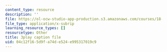 ```yaml
---
content_type: resource
description: ''
file: https://ol-ocw-studio-app-production.s3.amazonaws.com/courses/18-03sc-differential-equations-fall-2011/04c12f165d9fa74de524e995317019c9_zNPK_t03zds.srt
file_type: application/x-subrip
learning_resource_types: []
resourcetype: Other
title: 3play caption file
uid: 04c12f16-5d9f-a74d-e524-e995317019c9
---
```

